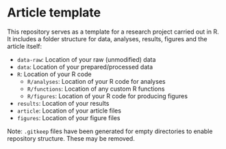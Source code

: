 # Article template

This repository serves as a template for a research project carried out in R. It includes a folder structure for data, analyses, results, figures and the article itself:

- `data-raw`: Location of your raw (unmodified) data
- `data`: Location of your prepared/processed data
- `R`: Location of your R code
  - `R/analyses`: Location of your R code for analyses
  - `R/functions`: Location of any custom R functions
  - `R/figures`: Location of your R code for producing figures
- `results`: Location of your results
- `article`: Location of your article files
- `figures`: Location of your figure files
  
Note: `.gitkeep` files have been generated for empty directories to enable repository structure. These may be removed.
